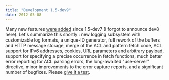 ```yaml
---
title: "Development 1.5-dev9"
date: 2012-05-08
---
```


Many new features [were added](/download/1.5/src/CHANGELOG) since 1.5-dev7 (I forgot to announce dev8 here). Let's summarize this shortly : new logging subsystem with customizable log formats, a unique-ID generator, full rework of the buffers and HTTP message storage, merge of the ACL and pattern fetch code, ACL support for IPv6 addresses, cookies, URL parameters and arbitrary payload, support for specifying a precise occurrence in fetch functions, much better error reporting for ACL parsing errors, the long-awaited "use-server" directive, minor improvements to the error capture reports, and a significant number of bugfixes. Please [give it a test](/download/1.5/src/).
